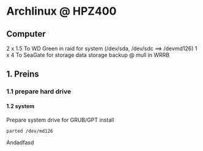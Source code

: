 # Archlinux @ HPZ400

## Computer

2 x 1.5 To WD Green in raid for system (/dev/sda, /dev/sdc ==> /devmd126)
1 x 4 To SeaGate for storage
data storage backup @ mull in WRRB


## 1. Preins
### 1.1 prepare hard drive
#### 1.2 system
Prepare system drive for GRUB/GPT install
```
parted /dev/md126
```
Andadfasd

###
